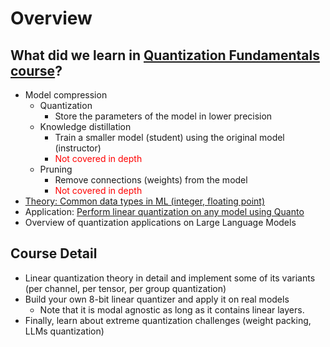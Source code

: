 # Overview

## What did we learn in [Quantization Fundamentals course](https://github.com/kaushikacharya/Quantization_Fundamentals)?

- Model compression
  - Quantization
    - Store the parameters of the model in lower precision
  - Knowledge distillation
    - Train a smaller model (student) using the original model (instructor)
    - <span style="color:red">Not covered in depth</span>
  - Pruning
    - Remove connections (weights) from the model
    - <span style="color:red">Not covered in depth</span>
- [Theory: Common data types in ML (integer, floating point)](https://github.com/kaushikacharya/Quantization_Fundamentals/blob/main/notes/Lesson_3.md)
- Application: [Perform linear quantization on any model using Quanto](https://github.com/kaushikacharya/Quantization_Fundamentals/blob/main/notes/Lesson_4.md#notebook)
- Overview of quantization applications on Large Language Models

## Course Detail

- Linear quantization theory in detail and implement some of its variants (per channel, per tensor, per group quantization)
- Build your own 8-bit linear quantizer and apply it on real models
  - Note that it is modal agnostic as long as it contains linear layers.
- Finally, learn about extreme quantization challenges (weight packing, LLMs quantization)
